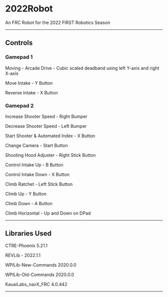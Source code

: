 # 2022Robot

An FRC Robot for the 2022 FIRST Robotics Season

-----------------------------------------------

## Controls

### Gamepad 1

Moving - Arcade Drive - Cubic scaled deadband using left Y-axis and right X-axis

Move Intake - Y Button

Reverse Intake - X Button

### Gamepad 2

Increase Shooter Speed - Right Bumper

Decrease Shooter Speed - Left Bumper

Start Shooter & Automated Index - X Button

Change Camera - Start Button

Shooting Hood Adjuster - Right Stick Button

Control Intake Up - B Button

Control Intake Down - X Button

Climb Ratchet - Left Stick Button

Climb Up - Y Button
  
Climb Down - A Button

Climb Horizontal - Up and Down on DPad

-----------------------------------------------  

## Libraries Used

CTRE-Phoenix 5.21.1

REVLib - 2022.1.1

WPILib-New-Commands 2020.0.0

WPILib-Old-Commands 2020.0.0

KauaiLabs_navX_FRC 4.0.442
  
-----------------------------------------------
